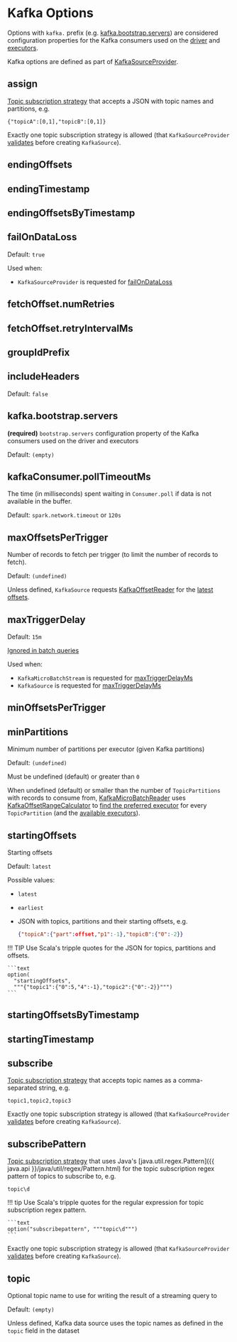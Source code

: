 # Kafka Options

Options with `kafka.` prefix (e.g. [kafka.bootstrap.servers](#kafka.bootstrap.servers)) are considered configuration properties for the Kafka consumers used on the [driver](KafkaSourceProvider.md#kafkaParamsForDriver) and [executors](KafkaSourceProvider.md#kafkaParamsForExecutors).

Kafka options are defined as part of [KafkaSourceProvider](KafkaSourceProvider.md).

## <span id="assign"><span id="ASSIGN"> assign

[Topic subscription strategy](ConsumerStrategy.md#AssignStrategy) that accepts a JSON with topic names and partitions, e.g.

```text
{"topicA":[0,1],"topicB":[0,1]}
```

Exactly one topic subscription strategy is allowed (that `KafkaSourceProvider` [validates](KafkaSourceProvider.md#validateGeneralOptions) before creating `KafkaSource`).

## <span id="endingOffsets"><span id="ENDING_OFFSETS_OPTION_KEY"> endingOffsets

## <span id="endingTimestamp"><span id="ENDING_TIMESTAMP_OPTION_KEY"> endingTimestamp

## <span id="endingOffsetsByTimestamp"><span id="ENDING_OFFSETS_BY_TIMESTAMP_OPTION_KEY"> endingOffsetsByTimestamp

## <span id="failOnDataLoss"><span id="FAIL_ON_DATA_LOSS_OPTION_KEY"> failOnDataLoss

Default: `true`

Used when:

* `KafkaSourceProvider` is requested for [failOnDataLoss](KafkaSourceProvider.md#failOnDataLoss)

## <span id="fetchOffset.numRetries"><span id="FETCH_OFFSET_NUM_RETRY"> fetchOffset.numRetries

## <span id="fetchOffset.retryIntervalMs"><span id="FETCH_OFFSET_RETRY_INTERVAL_MS"> fetchOffset.retryIntervalMs

## <span id="groupIdPrefix"><span id="GROUP_ID_PREFIX"> groupIdPrefix

## <span id="includeHeaders"><span id="INCLUDE_HEADERS"> includeHeaders

Default: `false`

## <span id="kafka.bootstrap.servers"> kafka.bootstrap.servers

**(required)** `bootstrap.servers` configuration property of the Kafka consumers used on the driver and executors

Default: `(empty)`

## <span id="kafkaConsumer.pollTimeoutMs"><span id="pollTimeoutMs"><span id="CONSUMER_POLL_TIMEOUT"> kafkaConsumer.pollTimeoutMs

The time (in milliseconds) spent waiting in `Consumer.poll` if data is not available in the buffer.

Default: `spark.network.timeout` or `120s`

## <span id="maxOffsetsPerTrigger"><span id="MAX_OFFSET_PER_TRIGGER"> maxOffsetsPerTrigger

Number of records to fetch per trigger (to limit the number of records to fetch).

Default: `(undefined)`

Unless defined, `KafkaSource` requests [KafkaOffsetReader](KafkaSource.md#kafkaReader) for the [latest offsets](KafkaOffsetReader.md#fetchLatestOffsets).

## <span id="maxTriggerDelay"><span id="MAX_TRIGGER_DELAY"> maxTriggerDelay

Default: `15m`

[Ignored in batch queries](KafkaSourceProvider.md#validateBatchOptions)

Used when:

* `KafkaMicroBatchStream` is requested for [maxTriggerDelayMs](KafkaMicroBatchStream.md#maxTriggerDelayMs)
* `KafkaSource` is requested for [maxTriggerDelayMs](KafkaSource.md#maxTriggerDelayMs)

## <span id="minOffsetsPerTrigger"><span id="MIN_OFFSET_PER_TRIGGER"> minOffsetsPerTrigger

## <span id="minPartitions"><span id="MIN_PARTITIONS_OPTION_KEY"> minPartitions

Minimum number of partitions per executor (given Kafka partitions)

Default: `(undefined)`

Must be undefined (default) or greater than `0`

When undefined (default) or smaller than the number of `TopicPartitions` with records to consume from, [KafkaMicroBatchReader](KafkaMicroBatchReader.md) uses [KafkaOffsetRangeCalculator](KafkaMicroBatchReader.md#rangeCalculator) to [find the preferred executor](KafkaOffsetRangeCalculator.md#getLocation) for every `TopicPartition` (and the [available executors](KafkaMicroBatchReader.md#getSortedExecutorList)).

## <span id="startingOffsets"><span id="STARTING_OFFSETS_OPTION_KEY"> startingOffsets

Starting offsets

Default: `latest`

Possible values:

* `latest`

* `earliest`

* JSON with topics, partitions and their starting offsets, e.g.

    ```json
    {"topicA":{"part":offset,"p1":-1},"topicB":{"0":-2}}
    ```

!!! TIP
    Use Scala's tripple quotes for the JSON for topics, partitions and offsets.

    ```text
    option(
      "startingOffsets",
      """{"topic1":{"0":5,"4":-1},"topic2":{"0":-2}}""")
    ```

## <span id="startingOffsetsByTimestamp"><span id="STARTING_OFFSETS_BY_TIMESTAMP_OPTION_KEY"> startingOffsetsByTimestamp

## <span id="startingTimestamp"><span id="STARTING_TIMESTAMP_OPTION_KEY"> startingTimestamp

## <span id="subscribe"><span id="SUBSCRIBE"> subscribe

[Topic subscription strategy](ConsumerStrategy.md#SubscribeStrategy) that accepts topic names as a comma-separated string, e.g.

```text
topic1,topic2,topic3
```

Exactly one topic subscription strategy is allowed (that `KafkaSourceProvider` [validates](KafkaSourceProvider.md#validateGeneralOptions) before creating `KafkaSource`).

## <span id="subscribePattern"><span id="SUBSCRIBE_PATTERN"> subscribePattern

[Topic subscription strategy](ConsumerStrategy.md#SubscribePatternStrategy) that uses Java's [java.util.regex.Pattern]({{ java.api }}/java/util/regex/Pattern.html) for the topic subscription regex pattern of topics to subscribe to, e.g.

```text
topic\d
```

!!! tip
    Use Scala's tripple quotes for the regular expression for topic subscription regex pattern.

    ```text
    option("subscribepattern", """topic\d""")
    ```

Exactly one topic subscription strategy is allowed (that `KafkaSourceProvider` [validates](KafkaSourceProvider.md#validateGeneralOptions) before creating `KafkaSource`).

## <span id="topic"><span id="TOPIC_OPTION_KEY"> topic

Optional topic name to use for writing the result of a streaming query to

Default: `(empty)`

Unless defined, Kafka data source uses the topic names as defined in the `topic` field in the dataset
